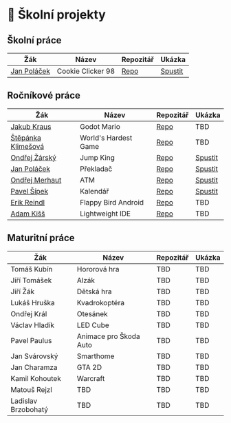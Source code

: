 # 💾 Školní projekty
## Školní práce
| Žák                    | Název                   | Repozitář                                 | Ukázka    |
| ---------------------- | ----------------------- | ----------------------------------------- | --------- |
| [Jan Poláček](https://github.com/neostetic)           | Cookie Clicker 98 | [Repo](https://github.com/cookieclicker98/cookieclicker98.github.io) | [Spustit](https://cookieclicker98.github.io)

## Ročníkové práce
| Žák                    | Název                   | Repozitář                                  | Ukázka   |
| ---------------------- | ----------------------- | ------------------------------------------ | -------- |
| [Jakub Kraus](https://github.com/JakubKraus2)            | Godot Mario | [Repo](https://github.com/JakubKraus2/godot-mario) | TBD |
| [Štěpánka Klimešová](https://github.com/stepankaKlimesova)     | World's Hardest Game | [Repo](https://github.com/stepankaKlimesova/WHG) | TBD |
| [Ondřej Žárský](https://github.com/KaktusVoorhees) | Jump King           | [Repo](https://github.com/KaktusVoorhees/Rocnikova-prace) | [Spustit](https://cooked-sprout-answer.glitch.me/JumpKing/) |
| [Jan Poláček](https://github.com/neostetic)        | Překladač           | [Repo](https://github.com/neostetic/Translator-Renewed) | [Spustit](https://stripe-thread-feet.glitch.me) |
| [Ondřej Merhaut](https://github.com/M3rhy123)      | ATM                 | [Repo](https://github.com/M3rhy123/rocnikovka) | [Spustit](https://rocnikovka.vercel.app) |
| [Pavel Šípek](https://github.com/G0rd82)           | Kalendář            | [Repo](https://github.com/G0rd82/RocnikovaPrace) | [Spustit](https://g0rd82.github.io/RocnikovaPrace/) |
| [Erik Reindl](https://github.com/KRBNJSF)          | Flappy Bird Android | [Repo](https://github.com/KRBNJSF/FlappyBird_Java) | TBD |
| [Adam Kišš](https://github.com/CrimsonBaron)       | Lightweight IDE     | [Repo](https://github.com/CrimsonBaron/rat-ide) | TBD |

## Maturitní práce
| Žák                 | Název                  | Repozitář                                       | Ukázka   |
| -----------------   | ---------------------  | ----------------------------------------------- | -------- |
| Tomáš Kubín         | Hororová hra           | TBD | TBD |
| Jiří Tomášek        | Alzák                  | TBD | TBD |
| Jiří Žák            | Dětská hra             | TBD | TBD |
| Lukáš Hruška        | Kvadrokoptéra          | TBD | TBD |
| Ondřej Král         | Otesánek               | TBD | TBD |
| Václav Hladík       | LED Cube               | TBD | TBD |
| Pavel Paulus        | Animace pro Škoda Auto | TBD | TBD |
| Jan Svárovský       | Smarthome              | TBD | TBD |
| Jan Charamza        | GTA 2D                 | TBD | TBD |
| Kamil Kohoutek      | Warcraft               | TBD | TBD |
| Matouš Rejzl        | TBD                    | TBD | TBD |
| Ladislav Brzobohatý | TBD                    | TBD | TBD |
